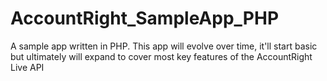 AccountRight_SampleApp_PHP
==========================

A sample app written in PHP. This app will evolve over time, it'll start basic but ultimately will expand to cover most key features of the AccountRight Live API